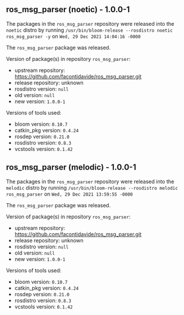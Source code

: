 ## ros_msg_parser (noetic) - 1.0.0-1

The packages in the `ros_msg_parser` repository were released into the `noetic` distro by running `/usr/bin/bloom-release --rosdistro noetic ros_msg_parser -y` on `Wed, 29 Dec 2021 14:04:16 -0000`

The `ros_msg_parser` package was released.

Version of package(s) in repository `ros_msg_parser`:

- upstream repository: https://github.com/facontidavide/ros_msg_parser.git
- release repository: unknown
- rosdistro version: `null`
- old version: `null`
- new version: `1.0.0-1`

Versions of tools used:

- bloom version: `0.10.7`
- catkin_pkg version: `0.4.24`
- rosdep version: `0.21.0`
- rosdistro version: `0.8.3`
- vcstools version: `0.1.42`


## ros_msg_parser (melodic) - 1.0.0-1

The packages in the `ros_msg_parser` repository were released into the `melodic` distro by running `/usr/bin/bloom-release --rosdistro melodic ros_msg_parser` on `Wed, 29 Dec 2021 13:59:55 -0000`

The `ros_msg_parser` package was released.

Version of package(s) in repository `ros_msg_parser`:

- upstream repository: https://github.com/facontidavide/ros_msg_parser.git
- release repository: unknown
- rosdistro version: `null`
- old version: `null`
- new version: `1.0.0-1`

Versions of tools used:

- bloom version: `0.10.7`
- catkin_pkg version: `0.4.24`
- rosdep version: `0.21.0`
- rosdistro version: `0.8.3`
- vcstools version: `0.1.42`


